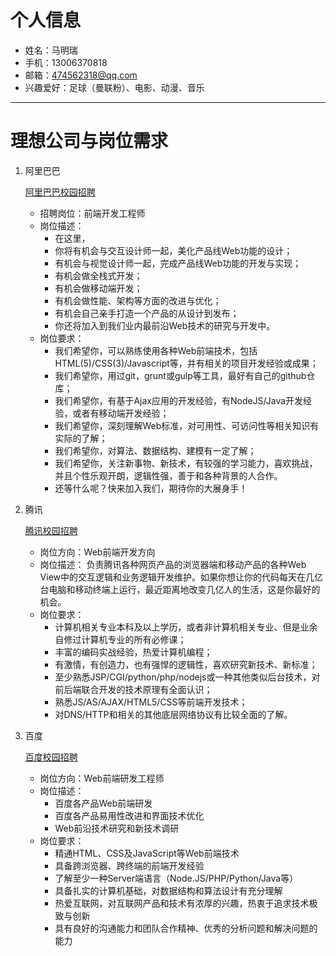 # 个人信息

* 姓名：马明瑞
* 手机：13006370818
* 邮箱：474562318@qq.com
* 兴趣爱好：足球（曼联粉）、电影、动漫、音乐

---

# 理想公司与岗位需求

1. 阿里巴巴

    [阿里巴巴校园招聘](https://campus.alibaba.com/index.htm)

    * 招聘岗位：前端开发工程师
    * 岗位描述：
        * 在这里，
        * 你将有机会与交互设计师一起，美化产品线Web功能的设计；
        * 有机会与视觉设计师一起，完成产品线Web功能的开发与实现；
        * 有机会做全栈式开发；
        * 有机会做移动端开发；
        * 有机会做性能、架构等方面的改进与优化；
        * 有机会自己亲手打造一个产品的从设计到发布；
        * 你还将加入到我们业内最前沿Web技术的研究与开发中。
    * 岗位要求：
        * 我们希望你，可以熟练使用各种Web前端技术，包括HTML(5)/CSS(3)/Javascript等，并有相关的项目开发经验或成果；
        * 我们希望你，用过git，grunt或gulp等工具，最好有自己的github仓库；
        * 我们希望你，有基于Ajax应用的开发经验，有NodeJS/Java开发经验，或者有移动端开发经验；
        * 我们希望你，深刻理解Web标准，对可用性、可访问性等相关知识有实际的了解；
        * 我们希望你，对算法、数据结构、建模有一定了解；
        * 我们希望你，关注新事物、新技术，有较强的学习能力，喜欢挑战，并且个性乐观开朗，逻辑性强，善于和各种背景的人合作。
        * 还等什么呢？快来加入我们，期待你的大展身手！

2. 腾讯

    [腾讯校园招聘](https://join.qq.com/)

    * 岗位方向：Web前端开发方向
    * 岗位描述：
        负责腾讯各种网页产品的浏览器端和移动产品的各种Web View中的交互逻辑和业务逻辑开发维护。如果你想让你的代码每天在几亿台电脑和移动终端上运行，最近距离地改变几亿人的生活，这是你最好的机会。
    * 岗位要求：
        * 计算机相关专业本科及以上学历，或者非计算机相关专业、但是业余自修过计算机专业的所有必修课；
        * 丰富的编码实战经验，热爱计算机编程；
        * 有激情，有创造力，也有强悍的逻辑性，喜欢研究新技术、新标准；
        * 至少熟悉JSP/CGI/python/php/nodejs或一种其他类似后台技术，对前后端联合开发的技术原理有全面认识；
        * 熟悉JS/AS/AJAX/HTML5/CSS等前端开发技术；
        * 对DNS/HTTP和相关的其他底层网络协议有比较全面的了解。

3. 百度

    [百度校园招聘](https://talent.baidu.com/external/baidu/campus.html)

    * 岗位方向：Web前端研发工程师
    * 岗位描述：
        * 百度各产品Web前端研发
        * 百度各产品易用性改进和界面技术优化
        * Web前沿技术研究和新技术调研
    * 岗位要求：
        * 精通HTML、CSS及JavaScript等Web前端技术
        * 具备跨浏览器、跨终端的前端开发经验
        * 了解至少一种Server端语言（Node.JS/PHP/Python/Java等）
        * 具备扎实的计算机基础，对数据结构和算法设计有充分理解
        * 热爱互联网，对互联网产品和技术有浓厚的兴趣，热衷于追求技术极致与创新
        * 具有良好的沟通能力和团队合作精神、优秀的分析问题和解决问题的能力